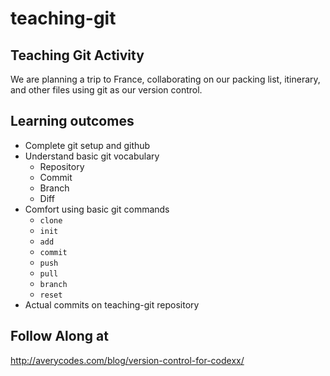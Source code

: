 teaching-git
============

## Teaching Git Activity

We are planning a trip to France, collaborating on our packing list, itinerary, and other files using git as our version control.

## Learning outcomes
- Complete git setup and github
- Understand basic git vocabulary
  - Repository
  - Commit
  - Branch
  - Diff
- Comfort using basic git commands
  - `clone`
  - `init`
  - `add`
  - `commit`
  - `push`
  - `pull`
  - `branch`
  - `reset`
- Actual commits on teaching-git repository

## Follow Along at
http://averycodes.com/blog/version-control-for-codexx/